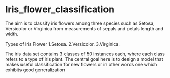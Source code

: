 # Iris_flower_classification
The aim is to classify iris flowers among three species such as Setosa, Versicolor or Virginica from measurements of sepals and petals length and width.

Types of Iris Flower 1.Setosa. 2.Versicolor. 3.Virginica.

The iris data set contains 3 classes of 50 instances each, where each class refers to a type of iris plant. The central goal here is to design a model that makes useful classification for new flowers or in other words one which exhibits good generalization
